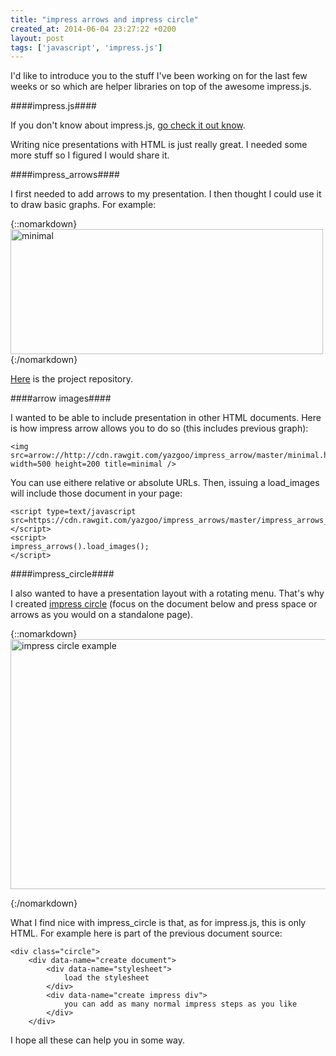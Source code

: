 ```yaml
---
title: "impress arrows and impress circle"
created_at: 2014-06-04 23:27:22 +0200
layout: post
tags: ['javascript', 'impress.js']
---
```


I'd like to introduce you to the stuff I've been working on for
the last few weeks or so which are helper libraries on top of
the awesome impress.js.

<!-- more -->

####impress.js####

If you don't know about impress.js, [go check it out know](http://bartaz.github.io/impress.js).

Writing nice presentations with HTML is just really great.
I needed some more stuff so I figured I would share it.

####impress_arrows####

I first needed to add arrows to my presentation.
I then thought I could use it to draw basic graphs.
For example:

{::nomarkdown}
<img src=arrow://http://cdn.rawgit.com/yazgoo/impress_arrow/master/minimal.html#/done width=500 height=200
title=minimal />
{:/nomarkdown}


[Here](https://github.com/yazgoo/impress_arrows) is the project repository.

####arrow images####

I wanted to be able to include presentation in other HTML documents.
Here is how impress arrow allows you to do so (this includes previous graph):

    <img src=arrow://http://cdn.rawgit.com/yazgoo/impress_arrow/master/minimal.html#/done width=500 height=200 title=minimal />

You can use eithere relative or absolute URLs.
Then, issuing a load_images will include those document in your page:

    <script type=text/javascript src=https://cdn.rawgit.com/yazgoo/impress_arrows/master/impress_arrows_all.js>
    </script>
    <script>
    impress_arrows().load_images();
    </script>

####impress_circle####

I also wanted to have a presentation layout with a rotating menu.
That's why I created [impress circle](https://github.com/yazgoo/impress_circle)
(focus on the document below and press space or arrows as you would on a standalone page).

{::nomarkdown}
<img src=arrow://http://cdn.rawgit.com/yazgoo/impress_circle/master/index.html width=740 height=400
title="impress circle example" />
<script type=text/javascript src=https://cdn.rawgit.com/yazgoo/impress_arrows/master/impress_arrows_all.js>
</script>
<script>
impress_arrows().load_images();
</script>
{:/nomarkdown}

What I find nice with impress_circle is that, as for impress.js, this is only HTML.
For example here is part of the previous document source:

    <div class="circle">
        <div data-name="create document">
            <div data-name="stylesheet">
                load the stylesheet
            </div>
            <div data-name="create impress div">
                you can add as many normal impress steps as you like
            </div>
        </div> 

I hope all these can help you in some way.
